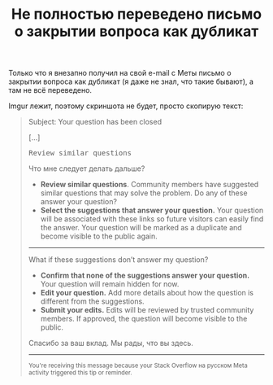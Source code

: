 ﻿---
title: "Не полностью переведено письмо о закрытии вопроса как дубликат"
se.owner.user_id: 178213
se.owner.display_name: "andreymal"
se.owner.link: "https://ru.meta.stackoverflow.com/users/178213/andreymal"
se.link: "https://ru.meta.stackoverflow.com/questions/11569/%d0%9d%d0%b5-%d0%bf%d0%be%d0%bb%d0%bd%d0%be%d1%81%d1%82%d1%8c%d1%8e-%d0%bf%d0%b5%d1%80%d0%b5%d0%b2%d0%b5%d0%b4%d0%b5%d0%bd%d0%be-%d0%bf%d0%b8%d1%81%d1%8c%d0%bc%d0%be-%d0%be-%d0%b7%d0%b0%d0%ba%d1%80%d1%8b%d1%82%d0%b8%d0%b8-%d0%b2%d0%be%d0%bf%d1%80%d0%be%d1%81%d0%b0-%d0%ba%d0%b0%d0%ba-%d0%b4%d1%83%d0%b1%d0%bb%d0%b8%d0%ba%d0%b0%d1%82"
se.question_id: 11569
se.post_type: question
---
<p>Только что я внезапно получил на свой e-mail с Меты письмо о закрытии вопроса как дубликат (я даже не знал, что такие бывают), а там не всё переведено.</p>
<p>Imgur лежит, поэтому скриншота не будет, просто скопирую текст:</p>
<blockquote>
<p>Subject: Your question has been closed</p>
<p>[...]</p>
<p><kbd>Review similar questions</kbd></p>
<p>Что мне следует делать дальше?</p>
<ul>
<li><strong>Review similar questions</strong>. Community members have suggested similar questions that may solve the problem. Do any of these answer your
question?</li>
<li><strong>Select the suggestions that answer your question.</strong> Your question will be associated with these links so future visitors can easily find the
answer. Your question will be marked as a duplicate and become visible
to the public again.</li>
</ul>
<hr />
<p>What if these suggestions don’t answer my question?</p>
<ul>
<li><strong>Confirm that none of the suggestions answer your question.</strong> Your question will remain hidden for now.</li>
<li><strong>Edit your question.</strong> Add more details about how the question is different from the suggestions.</li>
<li><strong>Submit your edits.</strong> Edits will be reviewed by trusted community members. If approved, the question will become visible to the public.</li>
</ul>
<p>Спасибо за ваш вклад. Мы рады, что вы здесь.</p>
<hr />
<p><sup>You're receiving this message because your Stack Overflow на русском Meta activity triggered this tip or reminder.</sup></p>
</blockquote>
